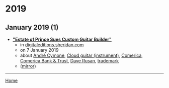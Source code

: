 # 2019

## January 2019 (1)

 - [**"Estate of Prince Sues Custom Guitar Builder"**](http://digitaleditions.sheridan.com/article/Estate+of+Prince+Sues+Custom+Guitar+Builder/3278617/556089/article.html)
    - in [digitaleditions.sheridan.com](../../../publications/a-e/digitaleditions-sheridan-com/index.md)
    - on 7 January 2019
    - about [André Cymone](../../../topics/andr-cymone/index.md), [Cloud guitar (instrument)](../../../topics/instrument/cloud-guitar/index.md), [Comerica](../../../topics/comerica/index.md), [Comerica Bank & Trust](../../../topics/comerica-bank-trust/index.md), [Dave Rusan](../../../topics/dave-rusan/index.md), [trademark](../../../topics/trademark/index.md)
    - ([mirror](https://web.archive.org/web/*/http://digitaleditions.sheridan.com/article/Estate+of+Prince+Sues+Custom+Guitar+Builder/3278617/556089/article.html))

----

[Home](../index.md)
